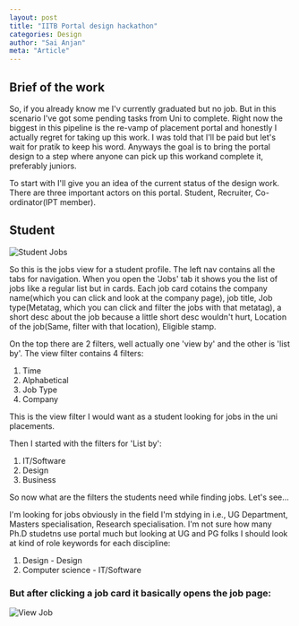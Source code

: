```yaml
---
layout: post
title: "IITB Portal design hackathon"
categories: Design
author: "Sai Anjan"
meta: "Article"
---
```




## Brief of the work

So, if you already know me I'v currently graduated but no job. But in this scenario I've got some pending tasks from Uni to complete. Right now the biggest in this pipeline is the re-vamp of placement portal and honestly I actually regret for taking up this work. I was told that I'll be paid but let's wait for pratik to keep his word. Anyways the goal is to bring the portal design to a step where anyone can pick up this workand complete it, preferably juniors.

To start with I'll give you an idea of the current status of the design work. There are three important actors on this portal. Student, Recruiter, Co-ordinator(IPT member).

## Student

![Student Jobs](/blog/img/dh/1.png)

So this is the jobs view for a student profile. The left nav contains all the tabs for navigation. When you open the 'Jobs' tab it shows you the list of jobs like a regular list but in cards. Each job card cotains the company name(which you can click and look at the company page), job title, Job type(Metatag, which you can click and filter the jobs with that metatag), a short desc about the job because a little short desc wouldn't hurt, Location of the job(Same, filter with that location), Eligible stamp.

On the top there are 2 filters, well actually one 'view by' and the other is 'list by'. The view filter contains 4 filters:
1. Time
2. Alphabetical
3. Job Type
4. Company

This is the view filter I would want as a student looking for jobs in the uni placements. 

Then I started with the filters for 'List by':
1. IT/Software
2. Design
3. Business

So now what are the filters the students need while finding jobs. Let's see...

I'm looking for jobs obviously in the field I'm stdying in i.e., UG Department, Masters specialisation, Research specialisation. I'm not sure how many Ph.D studetns use portal much but looking at UG and PG folks I should look at kind of role keywords for each discipline:

1. Design - Design
2. Computer science - IT/Software

### But after clicking a job card it basically opens the job page:

![View Job](/blog/img/dh/2.png)

